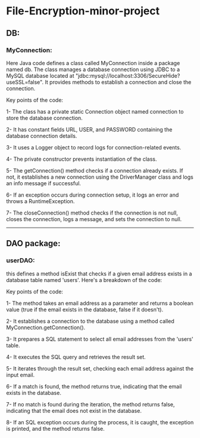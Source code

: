 # File-Encryption-minor-project



<h2>DB:</h2> 
<h3>MyConnection:</h3>
Here Java code defines a class called MyConnection inside a package named db. The class manages a database connection using JDBC to a MySQL database located at "jdbc:mysql://localhost:3306/SecureHide?useSSL=false". It provides methods to establish a connection and close the connection.

Key points of the code:

1- The class has a private static Connection object named connection to store the database connection.

2- It has constant fields URL, USER, and PASSWORD containing the database connection details.

3- It uses a Logger object to record logs for connection-related events.

4- The private constructor prevents instantiation of the class.

5- The getConnection() method checks if a connection already exists. If not, it establishes a new connection using the DriverManager class and logs an info message if successful.

6- If an exception occurs during connection setup, it logs an error and throws a RuntimeException.

7- The closeConnection() method checks if the connection is not null, closes the connection, logs a message, and sets the connection to null.

<hr>

<h2>DAO package:</h2> 
<h3>userDAO:</h3>
this defines a method isExist that checks if a given email address exists in a database table named 'users'. Here's a breakdown of the code:

Key points of the code:

1- The method takes an email address as a parameter and returns a boolean value (true if the email exists in the database, false if it doesn't).

2- It establishes a connection to the database using a method called MyConnection.getConnection().

3- It prepares a SQL statement to select all email addresses from the 'users' table.

4- It executes the SQL query and retrieves the result set.

5- It iterates through the result set, checking each email address against the input email.

6- If a match is found, the method returns true, indicating that the email exists in the database.

7- If no match is found during the iteration, the method returns false, indicating that the email does not exist in the database.

8- If an SQL exception occurs during the process, it is caught, the exception is printed, and the method returns false.
